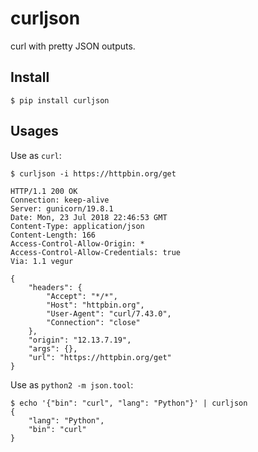 # curljson

curl with pretty JSON outputs.

## Install

```
$ pip install curljson
```

## Usages

Use as `curl`:

```
$ curljson -i https://httpbin.org/get

HTTP/1.1 200 OK
Connection: keep-alive
Server: gunicorn/19.8.1
Date: Mon, 23 Jul 2018 22:46:53 GMT
Content-Type: application/json
Content-Length: 166
Access-Control-Allow-Origin: *
Access-Control-Allow-Credentials: true
Via: 1.1 vegur

{
    "headers": {
        "Accept": "*/*",
        "Host": "httpbin.org",
        "User-Agent": "curl/7.43.0",
        "Connection": "close"
    },
    "origin": "12.13.7.19",
    "args": {},
    "url": "https://httpbin.org/get"
}
```

Use as `python2 -m json.tool`:

```
$ echo '{"bin": "curl", "lang": "Python"}' | curljson
{
    "lang": "Python",
    "bin": "curl"
}
```
